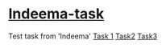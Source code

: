 
# [Indeema-task](www.indeema.com)
Test task from 'Indeema'
[Task 1](https://romanvavryn.github.io/Indeema-tasks/task_1/)
[Task2](https://romanvavryn.github.io/Indeema-tasks/task_2/)
[Task3](https://romanvavryn.github.io/Indeema-tasks/task_3/)